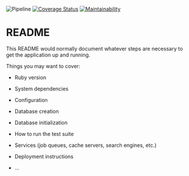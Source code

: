 ![Pipeline](https://github.com/IgorAugst/esi_2023/actions/workflows/pipeline.yml/badge.svg)
[![Coverage Status](https://coveralls.io/repos/github/IgorAugst/esi_2023/badge.svg?branch=main)](https://coveralls.io/github/IgorAugst/esi_2023?branch=main)
[![Maintainability](https://api.codeclimate.com/v1/badges/f2f5bf362ba94f087041/maintainability)](https://codeclimate.com/github/IgorAugst/esi_2023/maintainability)


# README

This README would normally document whatever steps are necessary to get the
application up and running.

Things you may want to cover:

* Ruby version

* System dependencies

* Configuration

* Database creation

* Database initialization

* How to run the test suite

* Services (job queues, cache servers, search engines, etc.)

* Deployment instructions

* ...
